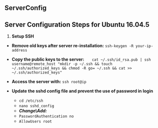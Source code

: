 ## ServerConfig
## Server Configuration Steps for Ubuntu 16.04.5

 1. **Setup SSH** 
   - **Remove old keys after server re-installation:** 
	   `ssh-keygen -R your-ip-address`

   -  **Copy the public keys to the server:**
`   cat ~/.ssh/id_rsa.pub | ssh username@remote_host "mkdir -p ~/.ssh && touch 	~/.ssh/authorized_keys && chmod -R go= ~/.ssh && cat >> ~/.ssh/authorized_keys"`

   - **Access the server with:** 
   `ssh root@ip`
   - **Update the sshd config file and prevent the use of password in login**
     - `cd /etc/ssh`
     - `nano sshd_config`
     - __*Change\Add:*__
     - `PasswordAuthentication no`
     - `AllowUsers root`
